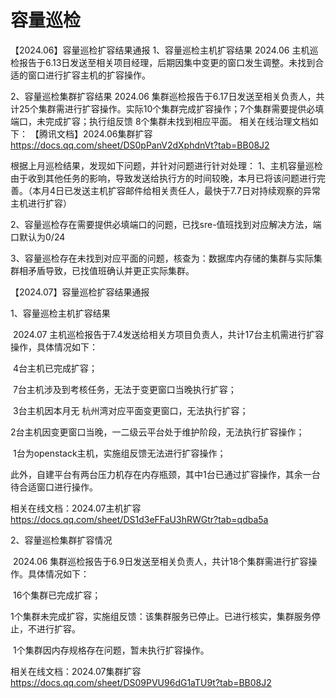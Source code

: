 # 容量巡检

【2024.06】容量巡检扩容结果通报
1、容量巡检主机扩容结果
	2024.06 主机巡检报告于6.13日发送至相关项目经理，后期因集中变更的窗口发生调整。未找到合适的窗口进行扩容主机的扩容操作。

2、容量巡检集群扩容结果
	2024.06 集群巡检报告于6.17日发送至相关负责人，共计25个集群需进行扩容操作。实际10个集群完成扩容操作；7个集群需要提供必填端口，未完成扩容；执行组反馈 8个集群未找到相应平面。
相关在线治理文档如下：
【腾讯文档】2024.06集群扩容
https://docs.qq.com/sheet/DS0pPanV2dXphdnVt?tab=BB08J2

根据上月巡检结果，发现如下问题，并针对问题进行针对处理：
1、主机容量巡检由于收到其他任务的影响，导致发送给执行方的时间较晚，本月已将该问题进行完善。（本月4日已发送主机扩容邮件给相关责任人，最快于7.7日对持续观察的异常主机进行扩容）

2、容量巡检存在需要提供必填端口的问题，已找sre-值班找到对应解决方法，端口默认为0/24

3、容量巡检存在未找到对应平面的问题，核查为：数据库内存储的集群与实际集群相矛盾导致，已找值班确认并更正实际集群。



【2024.07】容量巡检扩容结果通报

1、容量巡检主机扩容结果

​	2024.07 主机巡检报告于7.4发送给相关方项目负责人，共计17台主机需进行扩容操作，具体情况如下：

​		4台主机已完成扩容；

​		7台主机涉及到考核任务，无法于变更窗口当晚执行扩容；

​		3台主机因本月无 杭州湾对应平面变更窗口，无法执行扩容；

​		2台主机因变更窗口当晚，一二级云平台处于维护阶段，无法执行扩容操作；

​		1台为openstack主机，实施组反馈无法进行扩容操作；

​	此外，自建平台有两台压力机存在内存瓶颈，其中1台已通过扩容操作，其余一台待合适窗口进行操作。

相关在线文档：2024.07主机扩容  https://docs.qq.com/sheet/DS1d3eFFaU3hRWGtr?tab=qdba5a



2、容量巡检集群扩容情况

​	2024.06 集群巡检报告于6.9日发送至相关负责人，共计18个集群需进行扩容操作。具体情况如下：

​		16个集群已完成扩容；

​		1个集群未完成扩容，实施组反馈：该集群服务已停止。已进行核实，集群服务停止，不进行扩容。

​		1个集群因内存规格存在问题，暂未执行扩容操作。

相关在线文档：2024.07集群扩容  https://docs.qq.com/sheet/DS09PVU96dG1aTU9t?tab=BB08J2

​	